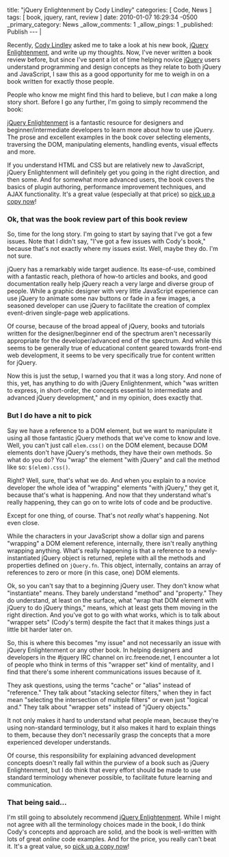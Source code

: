 title: "jQuery Enlightenment by Cody Lindley"
categories: [ Code, News ]
tags: [ book, jquery, rant, review ]
date: 2010-01-07 16:29:34 -0500
_primary_category: News
_allow_comments: 1
_allow_pings: 1
_published: Publish
--- |

Recently, [Cody Lindley](http://codylindley.com/) asked me to take a look at his new book, [jQuery Enlightenment](http://jqueryenlightenment.com/), and write up my thoughts. Now, I've never written a book review before, but since I've spent a lot of time helping novice [jQuery](http://jquery.com/) users understand programming and design concepts as they relate to both jQuery and JavaScript, I saw this as a good opportunity for me to weigh in on a book written for exactly those people.

<!--MORE-->

People who know me might find this hard to believe, but I *can* make a long story short. Before I go any further, I'm going to simply recommend the book:

[jQuery Enlightenment](http://jqueryenlightenment.com/) is a fantastic resource for designers and beginner/intermediate developers to learn more about how to use jQuery. The prose and excellent examples in the book cover selecting elements, traversing the DOM, manipulating elements, handling events, visual effects and more.

If you understand HTML and CSS but are relatively new to JavaScript, jQuery Enlightenment will definitely get you going in the right direction, and then some. And for somewhat more advanced users, the book covers the basics of plugin authoring, performance improvement techniques, and AJAX functionality. It's a great value (especially at that price) so [pick up a copy now](http://jqueryenlightenment.com/)!

### Ok, that was the book review part of this book review ###

So, time for the long story. I'm going to start by saying that I've got a few issues. Note that I didn't say, "I've got a few issues with Cody's book," because that's not exactly where my issues exist. Well, maybe they do. I'm not sure.

jQuery has a remarkably wide target audience. Its ease-of-use, combined with a fantastic reach, plethora of how-to articles and books, and good documentation really help jQuery reach a very large and diverse group of people. While a graphic designer with very little JavaScript experience can use jQuery to animate some nav buttons or fade in a few images, a seasoned developer can use jQuery to facilitate the creation of complex event-driven single-page web applications.

Of course, because of the broad appeal of jQuery, books and tutorials written for the designer/beginner end of the spectrum aren't necessarily appropriate for the developer/advanced end of the spectrum. And while this seems to be generally true of educational content geared towards front-end web development, it seems to be very specifically true for content written for jQuery.

Now this is just the setup, I warned you that it was a long story. And none of this, yet, has anything to do with jQuery Enlightenment, which "was written to express, in short-order, the concepts essential to intermediate and advanced jQuery development," and in my opinion, does exactly that.

### But I do have a nit to pick ###

Say we have a reference to a DOM element, but we want to manipulate it using all those fantastic jQuery methods that we've come to know and love. Well, you can't just call `elem.css()` on the DOM element, because DOM elements don't have jQuery's methods, they have their own methods. So what do you do? You "wrap" the element "with jQuery" and call the method like so: `$(elem).css()`.

Right? Well, sure, that's what we do. And when you explain to a novice developer the whole idea of "wrapping" elements "with jQuery," they get it, because that's what is happening. And now that they understand what's really happening, they can go on to write lots of code and be productive.

Except for one thing, of course. That's not _really_ what's happening. Not even close.

While the characters in your JavaScript show a dollar sign and parens "wrapping" a DOM element reference, internally, there isn't really anything wrapping anything. What's really happening is that a reference to a newly-instantiated jQuery object is returned, replete with all the methods and properties defined on `jQuery.fn`. This object, internally, contains an array of references to zero or more (in this case, one) DOM elements.

Ok, so you can't say that to a beginning jQuery user. They don't know what "instantiate" means. They barely understand "method" and "property." They do understand, at least on the surface, what "wrap that DOM element with jQuery to do jQuery things," means, which at least gets them moving in the right direction. And you've got to go with what works, which is to talk about "wrapper sets" (Cody's term) despite the fact that it makes things just a little bit harder later on.

So, this is where this becomes "my issue" and not necessarily an issue with jQuery Enlightenment or any other book. In helping designers and developers in the #jquery IRC channel on irc.freenode.net, I encounter a lot of people who think in terms of this "wrapper set" kind of mentality, and I find that there's some inherent communications issues because of it.

They ask questions, using the terms "cache" or "alias" instead of "reference." They talk about "stacking selector filters," when they in fact mean "selecting the intersection of multiple filters" or even just "logical and." They talk about "wrapper sets" instead of "jQuery objects."

It not only makes it hard to understand what people mean, because they're using non-standard terminology, but it also makes it hard to explain things to them, because they don't necessarily grasp the concepts that a more experienced developer understands.

Of course, this responsibility for explaining advanced development concepts doesn't really fall within the purview of a book such as jQuery Enlightenment, but I do think that every effort should be made to use standard terminology whenever possible, to facilitate future learning and communication.

### That being said... ###

I'm still going to absolutely recommend [jQuery Enlightenment](http://jqueryenlightenment.com/). While I might not agree with all the terminology choices made in the book, I do think Cody's concepts and approach are solid, and the book is well-written with lots of great _online_ code examples. And for the price, you really can't beat it. It's a great value, so [pick up a copy now](http://jqueryenlightenment.com/)!

